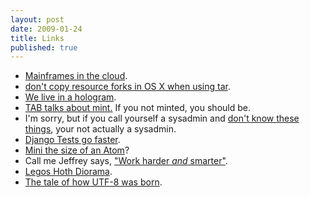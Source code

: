 ```yaml
---
layout: post
date: 2009-01-24
title: Links
published: true
---
```

<ul>
	<li>
<a href="http://aws.typepad.com/aws/2009/01/mainframes-in-the-cloud.html">Mainframes in the cloud</a>.</li>
	<li>
<a href="http://norman.walsh.name/2008/02/22/tar">don't copy resource forks in OS X when using tar</a>.</li>
	<li>
<a href="http://www.newscientist.com/article/mg20126911.300-our-world-may-be-a-giant-hologram.html?DCMP=OTC-rss&amp;nsref=online-news">We live in a hologram</a>.</li>
	<li>
<a href="http://theappleblog.com/2009/01/15/track-your-finances-on-the-go-mintcom-comes-to-the-iphone/">TAB talks about mint.</a> If you not minted, you should be.</li>
	<li>I'm sorry, but if you call yourself a sysadmin and <a href="http://www.ibm.com/developerworks/linux/library/l-10sysadtips/?S_TACT=105AGX54&amp;S_CMP=C0115&amp;ca=dnw-1002&amp;open&amp;cm_mmc=4633-_-n-_-vrm_newsletter-_-10731_101108&amp;cmibm_em=dm:0:6992641">don't know these things</a>, your not actually a sysadmin.</li>
	<li>
<a href="http://ericholscher.com/blog/2009/jan/15/django-now-has-fast-tests/">Django Tests go faster</a>.</li>
	<li>
<a href="http://www.macrumors.com/2009/01/15/intel-atom-based-mac-mini-due-in-march/">Mini the size of an Atom</a>?</li>
	<li>Call me Jeffrey says, <a href="http://www.callmejeffrey.com/entry/2009/01/15/Work_smarter_and_harder">"Work harder <em>and</em> smarter"</a>.</li>
	<li>
<a href="http://www.filmroster.com/article/60000_piece_star_wars_lego_diorama">Legos Hoth Diorama</a>.</li>
	<li>
<a href="http://www.cl.cam.ac.uk/~mgk25/ucs/utf-8-history.txt">The tale of how UTF-8 was born</a>.</li>
</ul>
